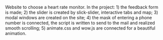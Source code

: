 Website to choose a heart rate monitor.
In the project: 1) the feedback form is made; 
                2) the slider is created by slick-slider, interactive tabs and map; 
                3) modal windows are created on the site; 
                4) the mask of entering a phone number is connected, the script is written to send to the mail and realized smooth scrolling; 
                5) animate.css and wow.js are connected for a beautiful animation.
